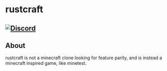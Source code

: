 # rustcraft
[![Discord](https://img.shields.io/discord/819644003766894606.svg?label=&logo=discord&logoColor=ffffff&color=7389D8&labelColor=6A7EC2)](https://discord.gg/kJR97sc6AT)
---
## About
rustcraft is not a minecraft clone looking for feature parity, and is instead a minecraft inspired game, like minetest.
